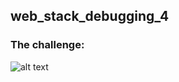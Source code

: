 
## web_stack_debugging_4

### The challenge:

![alt text](https://s3.amazonaws.com/intranet-projects-files/holbertonschool-sysadmin_devops/313/frdkCrb.jpg)